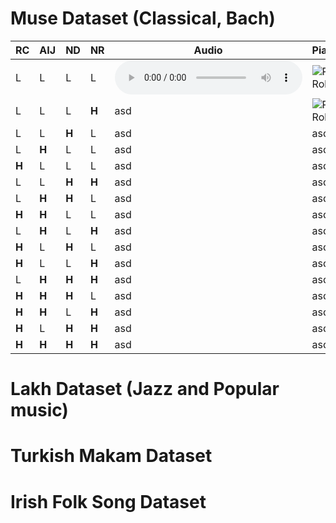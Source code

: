 <!-- ---
# Feel free to add content and custom Front Matter to this file.
# To modify the layout, see https://jekyllrb.com/docs/themes/#overriding-theme-defaults

layout: home
--- -->

<!-- <audio src="midi_4_4_4_4.mp3" controls autoplay loop></audio> -->

# Muse Dataset (Classical, Bach)

<!-- <audio ref='themeSong' src="/midi_4_4_4_4.mp3"></audio> -->

<!-- <audio ><source src='midi_4_4_4_4.mp3' type='audio/mpeg'></audio> -->



| RC    | AIJ   | ND    | NR    | Audio                                                         | Pianoroll                                                            |
|-------|-------|-------|-------|---------------------------------------------------------------|----------------------------------------------------------------------|
| L     | L     | L     | L     | <audio src="midi_4_4_4_4.mp3" controls autoplay loop></audio> | ![Piano Roll](/Bach/Piano_rolls/midi_4_4_4_4.png)                    |
| L     | L     | L     | **H** | asd                                                           | <img src = "/Bach/Piano_rolls/midi_4_4_4_10.png" alt = "Piano Roll"> |
| L     | L     | **H** | L     | asd                                                           | asd                                                                  |
| L     | **H** | L     | L     | asd                                                           | asd                                                                  |
| **H** | L     | L     | L     | asd                                                           | asd                                                                  |
| L     | L     | **H** | **H** | asd                                                           | asd                                                                  |
| L     | **H** | **H** | L     | asd                                                           | asd                                                                  |
| **H** | **H** | L     | L     | asd                                                           | asd                                                                  |
| L     | **H** | L     | **H** | asd                                                           | asd                                                                  |
| **H** | L     | **H** | L     | asd                                                           | asd                                                                  |
| **H** | L     | L     | **H** | asd                                                           | asd                                                                  |
| L     | **H** | **H** | **H** | asd                                                           | asd                                                                  |
| **H** | **H** | **H** | L     | asd                                                           | asd                                                                  |
| **H** | **H** | L     | **H** | asd                                                           | asd                                                                  |
| **H** | L     | **H** | **H** | asd                                                           | asd                                                                  |
| **H** | **H** | **H** | **H** | asd                                                           | asd                                                                  |


# Lakh Dataset (Jazz and Popular music)

# Turkish Makam Dataset

# Irish Folk Song Dataset
